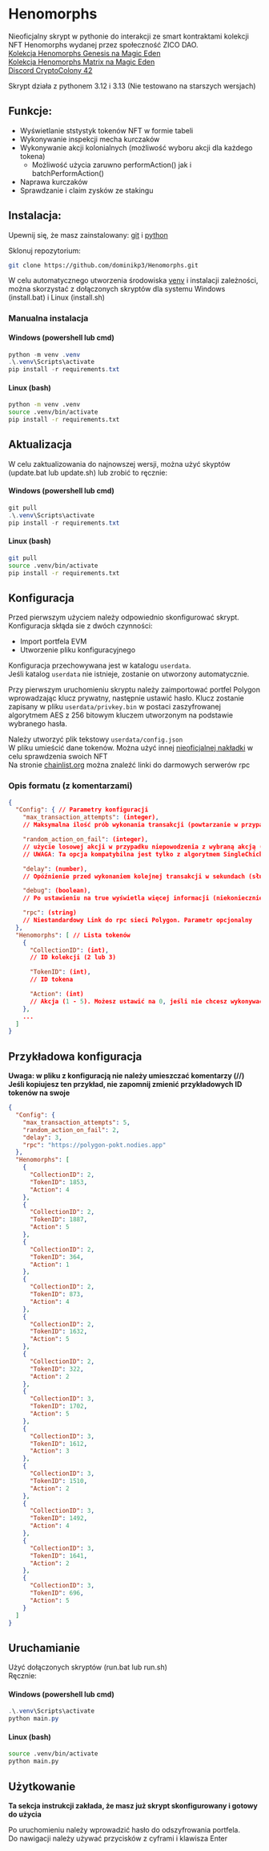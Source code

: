  # Henomorphs

Nieoficjalny skrypt w pythonie do interakcji ze smart kontraktami kolekcji NFT Henomorphs wydanej przez społeczność ZICO DAO.\
[Kolekcja Henomorphs Genesis na Magic Eden](https://magiceden.io/collections/polygon/henomorphs-genesis-1)  
[Kolekcja Henomorphs Matrix na Magic Eden](https://magiceden.io/collections/polygon/henomorphs-matrix)  
[Discord CryptoColony 42](https://discord.gg/YWpAGBwhqa)

Skrypt działa z pythonem 3.12 i 3.13 (Nie testowano na starszych wersjach)

## Funkcje:
- Wyświetlanie ststystyk tokenów NFT w formie tabeli
- Wykonywanie inspekcji mecha kurczaków
- Wykonywanie akcji kolonialnych (możliwość wyboru akcji dla każdego tokena)
  - Możliwość użycia zaruwno performAction() jak i batchPerformAction()
- Naprawa kurczaków
- Sprawdzanie i claim zysków ze stakingu


## Instalacja:
Upewnij się, że masz zainstalowany: [git](https://git-scm.com/) i [python](https://www.python.org/)

Sklonuj repozytorium:
```sh
git clone https://github.com/dominikp3/Henomorphs.git
```

W celu automatycznego utworzenia środowiska [venv](https://docs.python.org/3/library/venv.html) i instalacji zależności, można skorzystać z dołączonych skryptów dla systemu Windows (install.bat) i Linux (install.sh)

### Manualna instalacja
#### Windows (powershell lub cmd)
```powershell
python -m venv .venv
.\.venv\Scripts\activate
pip install -r requirements.txt
```
#### Linux (bash)
```sh
python -m venv .venv
source .venv/bin/activate
pip install -r requirements.txt
```

## Aktualizacja
W celu zaktualizowania do najnowszej wersji, można użyć skyptów (update.bat lub update.sh) lub zrobić to ręcznie:
#### Windows (powershell lub cmd)
```powershell
git pull
.\.venv\Scripts\activate
pip install -r requirements.txt
```
#### Linux (bash)
```sh
git pull
source .venv/bin/activate
pip install -r requirements.txt
```

## Konfiguracja
Przed pierwszym użyciem należy odpowiednio skonfigurować skrypt. \
Konfiguracja skłąda sie z dwóch czynności:
- Import portfela EVM
- Utworzenie pliku konfiguracyjnego

Konfiguracja przechowywana jest w katalogu ```userdata```. \
Jeśli katalog ```userdata``` nie istnieje, zostanie on utworzony automatycznie.

Przy pierwszym uruchomieniu skryptu należy zaimportować portfel Polygon wprowadzając klucz prywatny, następnie ustawić hasło. Klucz zostanie zapisany w pliku ```userdata/privkey.bin``` w postaci zaszyfrowanej algorytmem AES z 256 bitowym kluczem utworzonym na podstawie wybranego hasła.

Należy utworzyć plik tekstowy ```userdata/config.json``` \
W pliku umieścić dane tokenów. Można użyć innej [nieoficjalnej nakładki](https://henomorphs.xyz/) w celu sprawdzenia swoich NFT \
Na stronie [chainlist.org](https://chainlist.org/chain/137) można znaleźć linki do darmowych serwerów rpc
### Opis formatu (z komentarzami)
```json
{
  "Config": { // Parametry konfiguracji
    "max_transaction_attempts": (integer), 
    // Maksymalna ilość prób wykonania transakcji (powtarzanie w przypadku niepowodzenia)

    "random_action_on_fail": (integer),
    // użycie losowej akcji w przypadku niepowodzenia z wybraną akcją (0 - wyłączone, liczba określa po ilu nieudanych próbach stosowana jest losowa). Ta opcja może się przydać, jeśli chcesz mieć większą pweność, że każdy kurczak wykona jakąś akcję. Jak jedna nie działa, to inna.
    // UWAGA: Ta opcja kompatybilna jest tylko z algorytmem SingleChickSequence, NIE DZIAŁA Z BATCH

    "delay": (number),
    // Opóźnienie przed wykonaniem kolejnej transakcji w sekundach (służy do zminimalizowania ryzyka wystąpienia błędów, jeśli wykonujemy za dużo transakcji naraz)

    "debug": (boolean),
    // Po ustawieniu na true wyświetla więcej informacji (niekoniecznie przydatne dla zwykłych użytkowników). Parametr opcjonalny

    "rpc": (string)
    // Niestandardowy Link do rpc sieci Polygon. Parametr opcjonalny
  },
  "Henomorphs": [ // Lista tokenów
    {
      "CollectionID": (int),
      // ID kolekcji (2 lub 3)

      "TokenID": (int),
      // ID tokena

      "Action": (int)
      // Akcja (1 - 5). Możesz ustawić na 0, jeśli nie chcesz wykonywać akcji dla tego tokena
    },
    ...
  ]
}
```

## Przykładowa konfiguracja
**Uwaga: w pliku z konfiguracją nie należy umieszczać komentarzy (//)**  
**Jeśli kopiujesz ten przykład, nie zapomnij zmienić przykładowych ID tokenów na swoje**
```json
{
  "Config": {
    "max_transaction_attempts": 5,
    "random_action_on_fail": 2,
    "delay": 3,
    "rpc": "https://polygon-pokt.nodies.app"
  },
  "Henomorphs": [
    {
      "CollectionID": 2,
      "TokenID": 1853,
      "Action": 4
    },
    {
      "CollectionID": 2,
      "TokenID": 1887,
      "Action": 5
    },
    {
      "CollectionID": 2,
      "TokenID": 364,
      "Action": 1
    },
    {
      "CollectionID": 2,
      "TokenID": 873,
      "Action": 4
    },
    {
      "CollectionID": 2,
      "TokenID": 1632,
      "Action": 5
    },
    {
      "CollectionID": 2,
      "TokenID": 322,
      "Action": 2
    },
    {
      "CollectionID": 3,
      "TokenID": 1702,
      "Action": 5
    },
    {
      "CollectionID": 3,
      "TokenID": 1612,
      "Action": 3
    },
    {
      "CollectionID": 3,
      "TokenID": 1510,
      "Action": 2
    },
    {
      "CollectionID": 3,
      "TokenID": 1492,
      "Action": 4
    },
    {
      "CollectionID": 3,
      "TokenID": 1641,
      "Action": 2
    },
    {
      "CollectionID": 3,
      "TokenID": 696,
      "Action": 5
    }
  ]
}
```

## Uruchamianie
Użyć dołączonych skryptów (run.bat lub run.sh) \
Ręcznie:
#### Windows (powershell lub cmd)
```powershell
.\.venv\Scripts\activate
python main.py
```
#### Linux (bash)
```sh
source .venv/bin/activate
python main.py
```

## Użytkowanie
**Ta sekcja instrukcji zakłada, że masz już skrypt skonfigurowany i gotowy do użycia**

Po uruchomieniu należy wprowadzić hasło do odszyfrowania portfela.\
Do nawigacji należy używać przycisków z cyframi i klawisza Enter